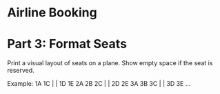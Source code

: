 # Airline Booking

# Part 3: Format Seats
Print a visual layout of seats
on a plane. Show empty space if the seat is reserved.

Example:
1A      1C  | |  1D  1E
2A  2B  2C  | |  2D  2E
3A  3B  3C  | |  3D  3E
...